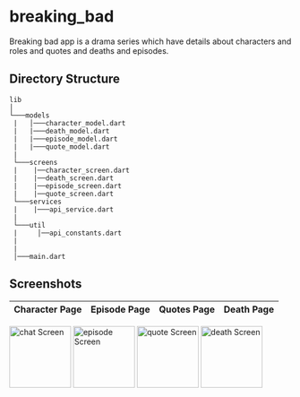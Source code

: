# breaking_bad

Breaking bad app is a drama series which have details about characters and roles and quotes and deaths and episodes.

## Directory Structure

```
lib
│
└───models
 |   │───character_model.dart
 |   |───death_model.dart
 |   |───episode_model.dart
 |   |───quote_model.dart
 | 
 └───screens
 |    |──character_screen.dart
 |    |──death_screen.dart
 |    |──episode_screen.dart
 |    |──quote_screen.dart
 └───services 
 |    |───api_service.dart   
 |    
 └───util
 |     │──api_constants.dart
 |   
 |      
 │───main.dart
```

##  Screenshots

Character Page                       |   Episode Page           |     Quotes Page                       |   Death Page           |    
:---------------------------------:|:-------------------------:|:---------------------------------:|:-------------------------:|
 <div float="left">
    <img src="https://imgur.com/Wk8A7g1.png" alt="chat Screen" width="110"/>
    <img src="https://imgur.com/VyNBDMn.png" alt="episode Screen" width="110"/>
       <img src="https://imgur.com/Etdee7Z.png" alt="quote Screen" width="110"/>
    <img src="https://imgur.com/f3g3QRr.png" alt="death Screen" width="110"/>
  </div>
